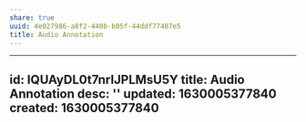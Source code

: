 ```yaml
---
share: true
uuid: 4e027986-a8f2-440b-b05f-44ddf77487e5
title: Audio Annotation
---
```

---
id: IQUAyDL0t7nrIJPLMsU5Y
title: Audio Annotation
desc: ''
updated: 1630005377840
created: 1630005377840
---

